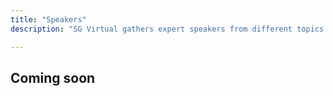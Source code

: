 ```yaml
---
title: "Speakers"
description: "SG Virtual gathers expert speakers from different topics and countries."

---
```


## Coming soon

